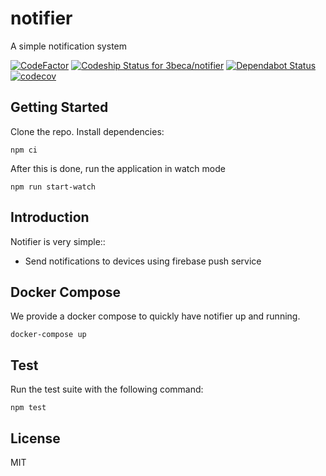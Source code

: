 # notifier
A simple notification system

[![CodeFactor](https://www.codefactor.io/repository/github/3beca/notifier/badge)](https://www.codefactor.io/repository/github/3beca/notifier)
[![Codeship Status for 3beca/notifier](https://app.codeship.com/projects/78b84e00-dcbd-0137-f9d6-5a1d966f44c5/status?branch=master)](https://app.codeship.com/projects/371736)
[![Dependabot Status](https://api.dependabot.com/badges/status?host=github&repo=3beca/notifier)](https://dependabot.com)
[![codecov](https://codecov.io/gh/3beca/notifier/branch/master/graph/badge.svg)](https://codecov.io/gh/3beca/cep)

## Getting Started

Clone the repo. Install dependencies:

```
npm ci 
```

After this is done, run the application in watch mode

```
npm run start-watch
```

## Introduction

Notifier is very simple::
* Send notifications to devices using firebase push service

## Docker Compose

We provide a docker compose to quickly have notifier up and running.

```
docker-compose up
```


## Test

Run the test suite with the following command:

```
npm test
```

## License

MIT
